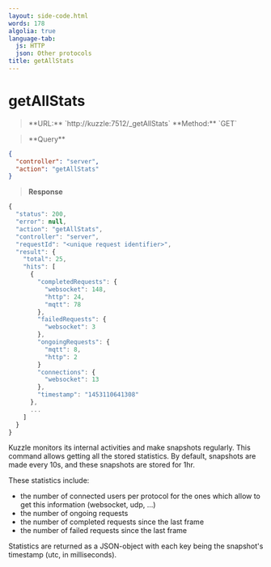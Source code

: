 ```yaml
---
layout: side-code.html
words: 178
algolia: true
language-tab:
  js: HTTP
  json: Other protocols
title: getAllStats
---
```


# getAllStats


<blockquote class="js">
<p>
**URL:** `http://kuzzle:7512/_getAllStats`  
**Method:** `GET`
</p>
</blockquote>

<blockquote class="json">
<p>
**Query**
</p>
</blockquote>


```json
{
  "controller": "server",
  "action": "getAllStats"
}
```

>**Response**

```javascript
{
  "status": 200,                     
  "error": null,                     
  "action": "getAllStats",
  "controller": "server",
  "requestId": "<unique request identifier>",
  "result": {
    "total": 25,
    "hits": [
      {
        "completedRequests": {
          "websocket": 148,
          "http": 24,
          "mqtt": 78
        },
        "failedRequests": {
          "websocket": 3
        },
        "ongoingRequests": {
          "mqtt": 8,
          "http": 2
        }
        "connections": {
          "websocket": 13
        },
        "timestamp": "1453110641308"
      },
      ...
    ]
  }
}
```

Kuzzle monitors its internal activities and make snapshots regularly. This command allows getting all the stored statistics.
By default, snapshots are made every 10s, and these snapshots are stored for 1hr.

These statistics include:

* the number of connected users per protocol for the ones which allow to get this information (websocket, udp, ...)
* the number of ongoing requests
* the number of completed requests since the last frame
* the number of failed requests since the last frame

Statistics are returned as a JSON-object with each key being the snapshot's timestamp (utc, in milliseconds).

